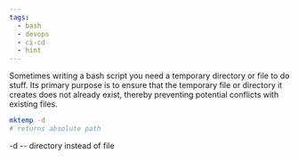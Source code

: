```yaml
---
tags:
  - bash
  - devops
  - ci-cd
  - hint
---
```

Sometimes writing a bash script you need a temporary directory or file to do stuff. Its primary purpose is to ensure that the temporary file or directory it creates does not already exist, thereby preventing potential conflicts with existing files.

```bash
mktemp -d 
# returns absolute path
```
-d -- directory instead of file